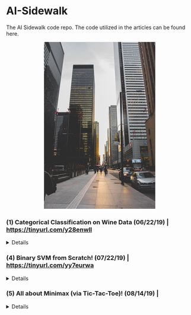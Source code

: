# AI-Sidewalk
The AI Sidewalk code repo. The code utilized in the articles can be found here.
<p align="center">
<img src=https://github.com/ShantanuPhadke/AI-Sidewalk/blob/master/architectural-design-architecture-buildings-990094.jpg>
</p>

### (1) Categorical Classification on Wine Data (06/22/19) | https://tinyurl.com/y28enwll
<details>
  <h4>Instructions to Run Code:</h4>
  <p>
    Go into the 1_Categorical_Classification folder<br>
    python3 data_splitter.py<br>
    python3 pipeline.py<br>
  <p>
</details>  

### (4) Binary SVM from Scratch! (07/22/19) | https://tinyurl.com/yy7eurwa
<details>
  <h4>Instructions to Run Code:</h4>
  <p>
    Go into the 4_Coding_Binary_SVM Folder<br>
    jupyter notebook<br>
    Run the code blocks in the BinarySVM notebook<br>
  </p>
</details>

### (5) All about Minimax (via Tic-Tac-Toe)! (08/14/19) | 
<details>
  <p>
    Go into 5_Minimax Folder<br/>
    pip install -r requirements.txt<br/>
    export FLASK_APP=TicTacToeFlask.py<br/>
    flask run<br/>
  </p>
  OR
  <p>Alternatively, check out the demo @ https://calm-brook-53734.herokuapp.com/ !</p>
</details>
  
